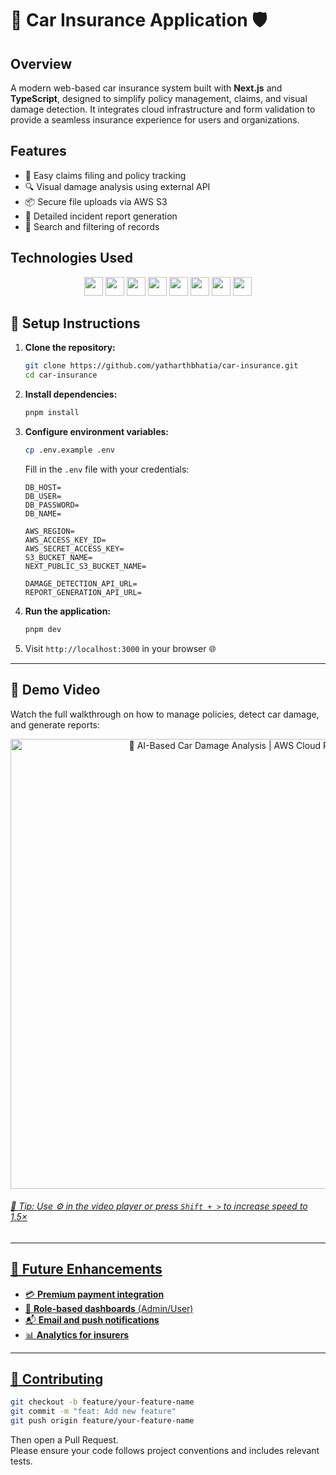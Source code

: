 # 🚗 Car Insurance Application 🛡️

## Overview

A modern web-based car insurance system built with **Next.js** and **TypeScript**, designed to simplify policy management, claims, and visual damage detection. It integrates cloud infrastructure and form validation to provide a seamless insurance experience for users and organizations.

## Features

- 📄 Easy claims filing and policy tracking  
- 🔍 Visual damage analysis using external API  
- 📦 Secure file uploads via AWS S3  
- 🧾 Detailed incident report generation  
- 🧭 Search and filtering of records  

## Technologies Used

<div align="center">
  <img src="https://img.shields.io/badge/TypeScript-000000?style=for-the-badge&logo=typescript&logoColor=3178C6" height="30"/>
  <img src="https://img.shields.io/badge/Next.js-000000?style=for-the-badge&logo=next.js&logoColor=white" height="30"/>
  <img src="https://img.shields.io/badge/TailwindCSS-000000?style=for-the-badge&logo=tailwind-css&logoColor=06B6D4" height="30"/>
  <img src="https://img.shields.io/badge/AWS_SDK-000000?style=for-the-badge&logo=amazonaws&logoColor=FF9900" height="30"/>
  <img src="https://img.shields.io/badge/Radix_UI-000000?style=for-the-badge&logoColor=3E63DD" height="30"/>
  <img src="https://img.shields.io/badge/Zod-000000?style=for-the-badge&logoColor=3E63DD" height="30"/>
  <img src="https://img.shields.io/badge/React_Hook_Form-000000?style=for-the-badge&logo=reacthookform&logoColor=EC5990" height="30"/>
  <img src="https://img.shields.io/badge/pnpm-000000?style=for-the-badge&logo=pnpm&logoColor=F69220" height="30"/>
</div>

## 🔧 Setup Instructions

1. **Clone the repository:**

    ```bash
    git clone https://github.com/yatharthbhatia/car-insurance.git
    cd car-insurance
    ```

2. **Install dependencies:**

    ```bash
    pnpm install
    ```

3. **Configure environment variables:**

    ```bash
    cp .env.example .env
    ```

    Fill in the `.env` file with your credentials:

    ```env
    DB_HOST=
    DB_USER=
    DB_PASSWORD=
    DB_NAME=

    AWS_REGION=
    AWS_ACCESS_KEY_ID=
    AWS_SECRET_ACCESS_KEY=
    S3_BUCKET_NAME=
    NEXT_PUBLIC_S3_BUCKET_NAME=

    DAMAGE_DETECTION_API_URL=
    REPORT_GENERATION_API_URL=
    ```

4. **Run the application:**

    ```bash
    pnpm dev
    ```

5. Visit `http://localhost:3000` in your browser 🌐

---

## 🎥 Demo Video

Watch the full walkthrough on how to manage policies, detect car damage, and generate reports:

<p align="center">
  <a href="https://www.youtube.com/watch?v=tAbHMOod0Kg&autoplay=1" title="🚗 AI-Based Car Damage Analysis | AWS Cloud Project">
      <img src="https://github.com/user-attachments/assets/5ca1de38-f633-4e9f-a5af-1af1ceeaf039" alt="🚗 AI-Based Car Damage Analysis | AWS Cloud Project" width="720">
</p>

###### 🔄 *Tip: Use ⚙️ in the video player or press `Shift + >` to increase speed to 1.5×*
---

## 🚀 Future Enhancements

- 💳 **Premium payment integration**
- 🔐 **Role-based dashboards** (Admin/User)
- 📬 **Email and push notifications**
- 📊 **Analytics for insurers**

---

## 🤝 Contributing

```bash
git checkout -b feature/your-feature-name
git commit -m "feat: Add new feature"
git push origin feature/your-feature-name
```

Then open a Pull Request. </br>
Please ensure your code follows project conventions and includes relevant tests.
